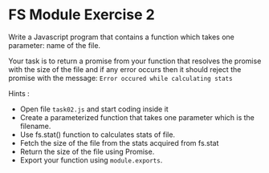 # FS Module Exercise 2

Write a Javascript program that contains a function which takes one parameter: name of the file.

Your task is to return a promise from your function that resolves the promise with the size of the 
file and if any error occurs then it should reject the promise with the message: `Error occured while calculating stats`


Hints :

- Open file `task02.js` and start coding inside it
- Create a parameterized function that takes one parameter which is the filename.
- Use fs.stat() function to calculates stats of file.
- Fetch the size of the file from the stats acquired from fs.stat
- Return the size of the file using Promise.
- Export your function using `module.exports`.
